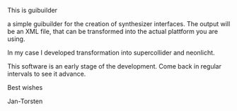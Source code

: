 This is guibuilder

a simple guibuilder for the creation of synthesizer interfaces.
The output will be an XML file, that can be transformed into the
actual plattform you are using. 

In my case I developed transformation into supercollider and neonlicht.

This software is an early stage of the development. Come back in regular
intervals to see it advance.

Best wishes

Jan-Torsten
